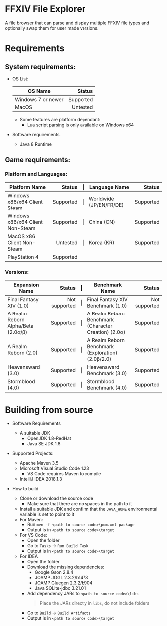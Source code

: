 FFXIV File Explorer  
===================  

A file browser that can parse and display multiple FFXIV file types and optionally swap them for user made versions.  



Requirements  
===================  

##  System requirements:  

* OS List:

    | OS Name                                        | Status    |  
    |------------------------------------------------|----------:|  
    | Windows 7 or newer                             | Supported |  
    | MacOS                                          |  Untested |  

    * Some features are platform dependant:  
        * Lua script parsing is only available on Windows x64  

* Software requirements  
    * Java 8 Runtime  


## Game requirements:  
### Platform and Languages:  

| Platform Name                    | Status    | \| | Language Name           | Status    |  
|----------------------------------|----------:|----|-------------------------|----------:|  
| Windows x86/x64 Client Steam     | Supported | \| | Worldwide (JP/EN/FR/DE) | Supported |  
| Windows x86/x64 Client Non-Steam | Supported | \| | China (CN)              | Supported |  
| MacOS x86 Client Non-Steam       |  Untested | \| | Korea (KR)              | Supported |  
| PlayStation 4                    | Supported |  

### Versions:  

| Expansion Name                     | Status        | \| | Benchmark Name                                       |     Status    |  
|------------------------------------|--------------:|----|------------------------------------------------------|--------------:|  
| Final Fantasy XIV (1.0)            | Not supported | \| | Final Fantasy XIV Benchmark (1.0)                    | Not supported |  
| A Realm Reborn Alpha/Beta (2.0α/β) |     Supported | \| | A Realm Reborn Benchmark (Character Creation) (2.0α) |     Supported |  
| A Realm Reborn (2.0)               |     Supported | \| | A Realm Reborn Benchmark (Exploration) (2.0β/2.0)    |     Supported |  
| Heavensward (3.0)                  |     Supported | \| | Heavensward Benchmark (3.0)                          |     Supported |  
| Stormblood (4.0)                   |     Supported | \| | Stormblood Benchmark (4.0)                           |     Supported |  


Building from source
===================  

* Software Requirements
    * A suitable JDK
        * OpenJDK 1.8-RedHat
        * Java SE JDK 1.8

* Supported Projects:
    * Apache Maven 3.5
    * Microsoft Visual Studio Code 1.23
        * VS Code requires Maven to compile
    * IntelliJ IDEA 2018.1.3


* How to build
    * Clone or download the source code
        * Make sure that there are no spaces in the path to it
    * Install a suitable JDK and confirm that the `JAVA_HOME` environmental variable is set to point to it
    * For Maven:
        * Run `mvn -f <path to source code>\pom.xml package`
        * Output is in `<path to source code>\target`
    * For VS Code:
        * Open the folder
        * Go to `Tasks` → `Run Build Task`
        * Output is in `<path to source code>\target`
    * For IDEA
        * Open the folder
        * Download the missing dependencies:
            * Google Gson 2.8.4
            * JOAMP JOGL 2.3.2/b1473
            * JOAMP Gluegen 2.3.2/b904
            * Java SQLite-jdbc 3.21.0.1
        * Add dependency JARs to `<path to source code>\libs`
            > Place the JARs directly in `libs`, do not include folders
        * Go to `Build` → `Build Artifacts`
        * Output is in `<path to source code>\target`
